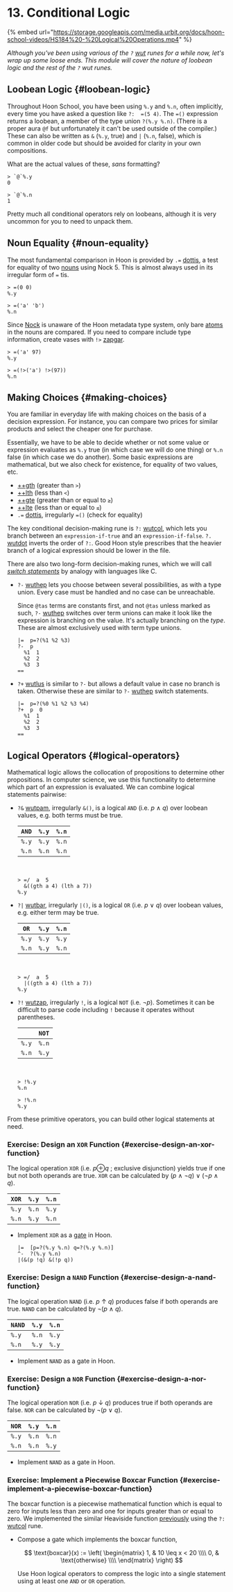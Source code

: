 # 13. Conditional Logic

{% embed url="https://storage.googleapis.com/media.urbit.org/docs/hoon-school-videos/HS184%20-%20Logical%20Operations.mp4" %}

_Although you've been using various of the `?` [wut](../../language/hoon/reference/rune/wut.md) runes for a while now, let's wrap up some loose ends.  This module will cover the nature of loobean logic and the rest of the `?` wut runes._


## Loobean Logic {#loobean-logic}

Throughout Hoon School, you have been using `%.y` and `%.n`, often implicitly, every time you have asked a question like `?:  =(5 4)`.  The `=()` expression returns a loobean, a member of the type union `?(%.y %.n)`.  (There is a proper aura `@f` but unfortunately it can't be used outside of the compiler.)  These can also be written as `&` (`%.y`, true) and `|` (`%.n`, false), which is common in older code but should be avoided for clarity in your own compositions.

What are the actual values of these, _sans_ formatting?

```hoon
> `@`%.y
0

> `@`%.n
1
```

Pretty much all conditional operators rely on loobeans, although it is very uncommon for you to need to unpack them.


## Noun Equality {#noun-equality}

The most fundamental comparison in Hoon is provided by `.=` [dottis](../../language/hoon/reference/rune/dot.md#-dottis), a test for equality of two [nouns](../../glossary/noun.md) using Nock 5.  This is almost always used in its irregular form of `=` tis.

```hoon
> =(0 0)
%.y

> =('a' 'b')
%.n
```

Since [Nock](../../glossary/nock.md) is unaware of the Hoon metadata type system, only bare [atoms](../../glossary/atom.md) in the nouns are compared.  If you need to compare include type information, create vases with `!>` [zapgar](../../language/hoon/reference/rune/zap.md#-zapgar).

```hoon
> =('a' 97)
%.y

> =(!>('a') !>(97))
%.n
```


## Making Choices {#making-choices}

You are familiar in everyday life with making choices on the basis of a decision expression.  For instance, you can compare two prices for similar products and select the cheaper one for purchase.

Essentially, we have to be able to decide whether or not some value or expression evaluates as `%.y` true (in which case we will do one thing) or `%.n` false (in which case we do another).  Some basic expressions are mathematical, but we also check for existence, for equality of two values, etc.

- [++gth](../../language/hoon/reference/stdlib/1a.md#gth) (greater than `>`)
- [++lth](../../language/hoon/reference/stdlib/1a.md#lth) (less than `<`)  
- [++gte](../../language/hoon/reference/stdlib/1a.md#gte) (greater than or equal to `≥`)
- [++lte](../../language/hoon/reference/stdlib/1a.md#lte) (less than or equal to `≤`)
- `.=` [dottis](../../language/hoon/reference/rune/dot.md#-dottis), irregularly `=()` (check for equality)

The key conditional decision-making rune is `?:` [wutcol](../../language/hoon/reference/rune/wut.md#-wutcol), which lets you branch between an `expression-if-true` and an `expression-if-false`. `?.` [wutdot](../../language/hoon/reference/rune/wut.md#-wutdot) inverts the order of `?:`.  Good Hoon style prescribes that the heavier branch of a logical expression should be lower in the file.

There are also two long-form decision-making runes, which we will call [_switch statements_](https://en.wikipedia.org/wiki/Switch_statement) by analogy with languages like C.

- `?-` [wuthep](../../language/hoon/reference/rune/wut.md#--wuthep) lets you choose between several possibilities, as with a type union.  Every case must be handled and no case can be unreachable.

    Since `@tas` terms are constants first, and not `@tas` unless marked as such, `?-` [wuthep](../../language/hoon/reference/rune/wut.md#--wuthep) switches over term unions can make it look like the expression is branching on the value.  It's actually branching on the _type_. These are almost exclusively used with term type unions.

    ```hoon
    |=  p=?(%1 %2 %3)
    ?-  p
      %1  1
      %2  2
      %3  3
    ==
    ```

- `?+` [wutlus](../../language/hoon/reference/rune/wut.md#-wutlus) is similar to `?-` but allows a default value in case no branch is taken.  Otherwise these are similar to `?-` [wuthep](../../language/hoon/reference/rune/wut.md#--wuthep) switch statements.

    ```hoon
    |=  p=?(%0 %1 %2 %3 %4)
    ?+  p  0
      %1  1
      %2  2
      %3  3
    ==
    ```

## Logical Operators {#logical-operators}

Mathematical logic allows the collocation of propositions to determine other propositions.  In computer science, we use this functionality to determine which part of an expression is evaluated.  We can combine logical statements pairwise:

- `?&` [wutpam](../../language/hoon/reference/rune/wut.md#-wutpam), irregularly `&()`, is a logical `AND` (i.e. _p_ ∧ _q_) over loobean values, e.g. both terms must be true.

    |             `AND`            | `%.y` | `%.n` |
    |------------------------------|-------|-------|
    | `%.y` | `%.y` | `%.n` |
    | `%.n` | `%.n` | `%.n` |

    <br>

    ```hoon
    > =/  a  5
      &((gth a 4) (lth a 7))
    %.y
    ```

- `?|` [wutbar](../../language/hoon/reference/rune/wut.md#-wutbar), irregularly `|()`, is a logical `OR` (i.e. _p_ ∨ _q_)  over loobean values, e.g. either term may be true.

    |             `OR`             | `%.y` | `%.n` |
    |------------------------------|-------|-------|
    | `%.y` | `%.y` | `%.y` |
    | `%.n` | `%.y` | `%.n` |

    <br>

    ```hoon
    > =/  a  5
      |((gth a 4) (lth a 7))
    %.y
    ```

- `?!` [wutzap](../../language/hoon/reference/rune/wut.md#-wutzap), irregularly `!`, is a logical `NOT` (i.e. ¬*p*).  Sometimes it can be difficult to parse code including `!` because it operates without parentheses.

    |                              | `NOT` |
    |------------------------------|-------|
    | `%.y` | `%.n` |
    | `%.n` | `%.y` |

    <br>

    ```hoon
    > !%.y
    %.n

    > !%.n
    %.y
    ```

From these primitive operators, you can build other logical statements at need.

### Exercise:  Design an `XOR` Function {#exercise-design-an-xor-function}

The logical operation `XOR` (i.e. *p*⊕*q* ; exclusive disjunction) yields true if one but not both operands are true.  `XOR` can be calculated by (_p_ ∧ ¬*q*) ∨ (¬*p* ∧ _q_).

|             `XOR`            | `%.y` | `%.n` |
|------------------------------|-------|-------|
| `%.y` | `%.n` | `%.y` |
| `%.n` | `%.y` | `%.n` |

- Implement `XOR` as a [gate](../../glossary/gate.md) in Hoon.

    ```hoon
    |=  [p=?(%.y %.n) q=?(%.y %.n)]
    ^-  ?(%.y %.n)
    |(&(p !q) &(!p q))
    ```

### Exercise:  Design a `NAND` Function {#exercise-design-a-nand-function}

The logical operation `NAND` (i.e. _p_ ↑ _q_) produces false if both operands are true.  `NAND` can be calculated by ¬(_p_ ∧ _q_).

|             `NAND`            | `%.y` | `%.n` |
|-------------------------------|-------|-------|
| `%.y`  | `%.n` | `%.y` |
| `%.n`  | `%.y` | `%.y` |

- Implement `NAND` as a gate in Hoon.

### Exercise:  Design a `NOR` Function {#exercise-design-a-nor-function}

The logical operation `NOR` (i.e. _p_ ↓ _q_) produces true if both operands are false.  `NOR` can be calculated by ¬(_p_ ∨ _q_).

|             `NOR`            | `%.y` | `%.n` |
|------------------------------|-------|-------|
| `%.y` | `%.n` | `%.n` |
| `%.n` | `%.n` | `%.y` |

- Implement `NAND` as a gate in Hoon.

### Exercise:  Implement a Piecewise Boxcar Function {#exercise-implement-a-piecewise-boxcar-function}

The boxcar function is a piecewise mathematical function which is equal to zero for inputs less than zero and one for inputs greater than or equal to zero.  We implemented the similar Heaviside function [previously](B-syntax.md) using the `?:` [wutcol](../../language/hoon/reference/rune/wut.md#-wutcol) rune.

- Compose a gate which implements the boxcar function,

    $$
    \text{boxcar}(x)
    :=
    \left(
    \begin{matrix}
    1, & 10 \leq x < 20 \\\\
    0, & \text{otherwise} \\\\
    \end{matrix}
    \right)
    $$

    <!--
    $$
    \text{boxcar}(x)
    :=
    \begin{matrix}
    1, & 10 \leq x < 20 \\
    0, & \text{otherwise} \\
    \end{matrix}
    $$
    -->

    Use Hoon logical operators to compress the logic into a single statement using at least one `AND` or `OR` operation.

